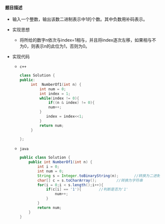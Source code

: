 #### 题目描述

* 输入一个整数，输出该数二进制表示中1的个数。其中负数用补码表示。 

* 实现思想

  * 将所给的数字n依次与index=1相与，并且将index逐次左移，如果相与不为0，则表示n的此位为1，否则为0。 

* 实现代码

  * `c++`

    ```c++
    class Solution {
    public:
         int  NumberOf1(int n) {
             int num = 0;
             int index = 1;
             while(index != 0){
                 if((n & index) != 0){
                 num++;
             }
                index = index<<1;
             }
             return num;
         }
             
    };
    ```

  * `java`

    ```java
    public class Solution {
        public int NumberOf1(int n) {
            int i = 0;
            int num = 0;
            String s = Integer.toBinaryString(n);		//转换为二进制
            char[] c = s.toCharArray();			//转换为字符串
            for(i = 0;i < s.length();i++){
                if(c[i] == '1'){		//判断是否为'1'
                    num++;
                }
            }
            return num;
        }
    }
    ```

    